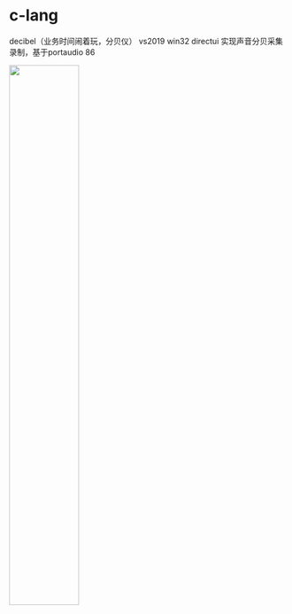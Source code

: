 # c-lang

decibel（业务时间闹着玩，分贝仪） vs2019
win32 directui 实现声音分贝采集录制，基于portaudio 86

<img src="https://github.com/mengdj/c-lang/raw/master/decibel/img/s.gif" width="50%">

